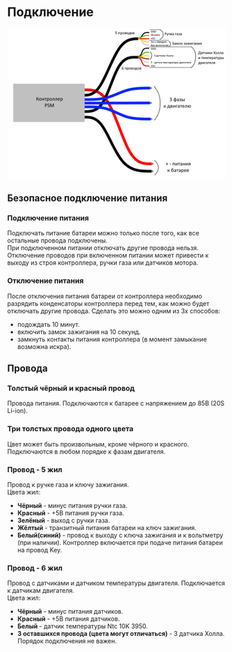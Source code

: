 # Подключение
![Схема](/img/Схема_соединения.png)
## Безопасное подключение питания
### Подключение питания
Подключать питание батареи можно только после того, как все остальные провода подключены.  
При подключенном питании отключать другие провода нельзя.
Отключение проводов при включенном питании может привести к выходу из строя контроллера, ручки газа или датчиков мотора.
### Отключение питания
После отключения питания батареи от контроллера необходимо разрядить конденсаторы контроллера перед тем, как можно будет отключать другие провода.
Сделать это можно одним из 3х способов:
- подождать 10 минут.
- включить замок зажигания на 10 секунд.
- замкнуть контакты питания контроллера (в момент замыкание возможна искра).

## Провода
### Толстый чёрный и красный провод
Провода питания. Подключаются к батарее с напряжением до 85В (20S Li-ion).
### Три толстых провода одного цвета
Цвет может быть произвольным, кроме чёрного и красного. Подключаются в любом порядке к фазам двигателя.
### Провод - 5 жил
Провод к ручке газа и ключу зажигания.  
Цвета жил:
- **Чёрный** - минус питания ручки газа.
- **Красный** - +5В питания ручки газа.
- **Зелёный** - выход с ручки газа.
- **Жёлтый** - транзитный питания батареи на ключ зажигания.
- **Белый(синий)** - провод к выходу с ключа зажигания и к вольтметру (при наличии). Контроллер включается при подаче питания батареи на провод Key.
### Провод - 6 жил
Провод с датчиками и датчиком температуры двигателя. Подключается к датчикам двигателя.  
Цвета жил:
- **Чёрный** - минус питания датчиков.
- **Красный** - +5В питания датчиков.
- **Белый** - датчик температуры Ntc 10K 3950.
- **3 оставшихся провода (цвета могут отличаться)** - 3 датчика Холла. Порядок подключения не важен.


